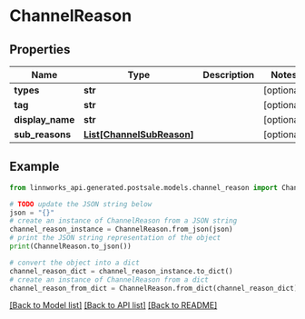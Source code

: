# ChannelReason


## Properties

Name | Type | Description | Notes
------------ | ------------- | ------------- | -------------
**types** | **str** |  | [optional] 
**tag** | **str** |  | [optional] 
**display_name** | **str** |  | [optional] 
**sub_reasons** | [**List[ChannelSubReason]**](ChannelSubReason.md) |  | [optional] 

## Example

```python
from linnworks_api.generated.postsale.models.channel_reason import ChannelReason

# TODO update the JSON string below
json = "{}"
# create an instance of ChannelReason from a JSON string
channel_reason_instance = ChannelReason.from_json(json)
# print the JSON string representation of the object
print(ChannelReason.to_json())

# convert the object into a dict
channel_reason_dict = channel_reason_instance.to_dict()
# create an instance of ChannelReason from a dict
channel_reason_from_dict = ChannelReason.from_dict(channel_reason_dict)
```
[[Back to Model list]](../README.md#documentation-for-models) [[Back to API list]](../README.md#documentation-for-api-endpoints) [[Back to README]](../README.md)


